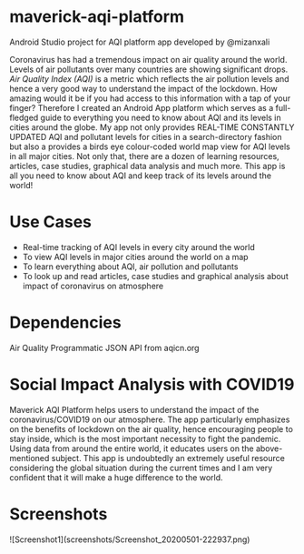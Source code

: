 # maverick-aqi-platform
Android Studio project for AQI platform app developed by @mizanxali

Coronavirus has had a tremendous impact on air quality around the world. Levels of air pollutants over many countries are showing significant drops. <em>Air Quality Index (AQI)</em> is a metric which reflects the air pollution levels and hence a very good way to understand the impact of the lockdown. How amazing would it be if you had access to this information with a tap of your finger? Therefore I created an Android App platform which serves as a full-fledged guide to everything you need to know about AQI and its levels in cities around the globe. My app not only provides REAL-TIME CONSTANTLY UPDATED AQI and pollutant levels for cities in a search-directory fashion but also a provides a birds eye colour-coded world map view for AQI levels in all major cities. Not only that, there are a dozen of learning resources, articles, case studies, graphical data analysis and much more. This app is all you need to know about AQI and keep track of its levels around the world!

<h1>Use Cases</h1>
<ul>
<li>Real-time tracking of AQI levels in every city around the world</li>
<li>To view AQI levels in major cities around the world on a map</li>
<li>To learn everything about AQI, air pollution and pollutants</li>
<li>To look up and read articles, case studies and graphical analysis about impact of coronavirus on atmosphere</li>
</ul>

<h1>Dependencies</h1>
Air Quality Programmatic JSON API from aqicn.org

<h1>Social Impact Analysis with COVID19</h1>
Maverick AQI Platform helps users to understand the impact of the coronavirus/COVID19 on our atmosphere.
The app particularly emphasizes on the benefits of lockdown on the air quality, hence encouraging people to stay inside, which is the most important necessity to fight the pandemic.
Using data from around the entire world, it educates users on the above-mentioned subject.
This app is undoubtedly an extremely useful resource considering the global situation during the current times and I am very confident that it will make a huge difference to the world.

<h1>Screenshots</h1>
![Screenshot1](screenshots/Screenshot_20200501-222937.png)
